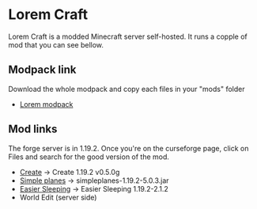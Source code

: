 # Lorem Craft

Lorem Craft is a modded Minecraft server self-hosted. It runs a copple of mod that you can see bellow. 

## Modpack link

Download the whole modpack and copy each files in your "mods" folder

* [Lorem modpack](https://github.com/PinOours/lorem-studio/archive/refs/heads/modpack.zip)

## Mod links

The forge server is in 1.19.2. Once you're on the curseforge page, click on Files and search for the good version of the mod.

* [Create](https://www.curseforge.com/minecraft/mc-mods/create) -> Create 1.19.2 v0.5.0g
* [Simple planes](https://www.curseforge.com/minecraft/mc-mods/simple-planes) -> simpleplanes-1.19.2-5.0.3.jar
* [Easier Sleeping](https://www.curseforge.com/minecraft/mc-mods/easier-sleeping) -> Easier Sleeping 1.19.2-2.1.2
* World Edit (server side)
